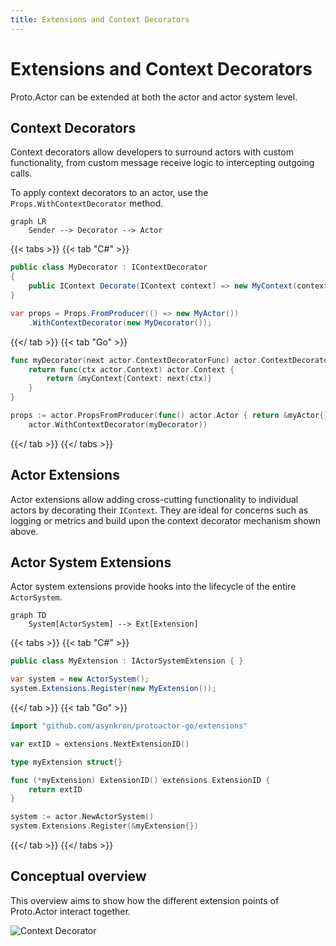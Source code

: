 ```yaml
---
title: Extensions and Context Decorators
---
```


# Extensions and Context Decorators

Proto.Actor can be extended at both the actor and actor system level.

## Context Decorators

Context decorators allow developers to surround actors with custom functionality, from custom
message receive logic to intercepting outgoing calls.

To apply context decorators to an actor, use the `Props.WithContextDecorator` method.

```mermaid
graph LR
    Sender --> Decorator --> Actor
```

{{< tabs >}}
{{< tab "C#" >}}
```csharp
public class MyDecorator : IContextDecorator
{
    public IContext Decorate(IContext context) => new MyContext(context);
}

var props = Props.FromProducer(() => new MyActor())
    .WithContextDecorator(new MyDecorator());
```
{{</ tab >}}
{{< tab "Go" >}}
```go
func myDecorator(next actor.ContextDecoratorFunc) actor.ContextDecoratorFunc {
    return func(ctx actor.Context) actor.Context {
        return &myContext{Context: next(ctx)}
    }
}

props := actor.PropsFromProducer(func() actor.Actor { return &myActor{} },
    actor.WithContextDecorator(myDecorator))
```
{{</ tab >}}
{{</ tabs >}}

## Actor Extensions

Actor extensions allow adding cross-cutting functionality to individual actors by decorating
their `IContext`. They are ideal for concerns such as logging or metrics and build upon the
context decorator mechanism shown above.

## Actor System Extensions

Actor system extensions provide hooks into the lifecycle of the entire `ActorSystem`.

```mermaid
graph TD
    System[ActorSystem] --> Ext[Extension]
```

{{< tabs >}}
{{< tab "C#" >}}
```csharp
public class MyExtension : IActorSystemExtension { }

var system = new ActorSystem();
system.Extensions.Register(new MyExtension());
```
{{</ tab >}}
{{< tab "Go" >}}
```go
import "github.com/asynkron/protoactor-go/extensions"

var extID = extensions.NextExtensionID()

type myExtension struct{}

func (*myExtension) ExtensionID() extensions.ExtensionID {
    return extID
}

system := actor.NewActorSystem()
system.Extensions.Register(&myExtension{})
```
{{</ tab >}}
{{</ tabs >}}

## Conceptual overview

This overview aims to show how the different extension points of Proto.Actor interact together.

![Context Decorator](images/middleware.png)
